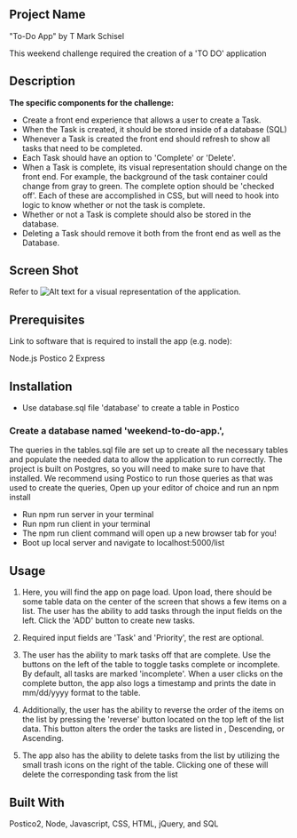 ## Project Name

"To-Do App" by T Mark Schisel

This weekend challenge required the creation of a 'TO DO' application

## Description

**The specific components for the challenge:**

- Create a front end experience that allows a user to create a Task.
- When the Task is created, it should be stored inside of a database (SQL)
- Whenever a Task is created the front end should refresh to show all tasks that need to be completed.
- Each Task should have an option to 'Complete' or 'Delete'.
- When a Task is complete, its visual representation should change on the front end. For example, the background of the task container could change from gray to green. The complete option should be 'checked off'. Each of these are accomplished in CSS, but will need to hook into logic to know whether or not the task is complete.
- Whether or not a Task is complete should also be stored in the database.
- Deleting a Task should remove it both from the front end as well as the Database.

## Screen Shot

Refer to ![Alt text](img.png) for a visual representation of the application.

## Prerequisites

Link to software that is required to install the app (e.g. node):

Node.js
Postico 2
Express

## Installation

- Use database.sql file 'database' to create a table in Postico

### Create a database named 'weekend-to-do-app.',
The queries in the tables.sql file are set up to create all the necessary tables and populate the needed data to allow the application to run correctly. The project is built on Postgres, so you will need to make sure to have that installed. We recommend using Postico to run those queries as that was used to create the queries,
Open up your editor of choice and run an npm install
- Run npm run server in your terminal
- Run npm run client in your terminal
- The npm run client command will open up a new browser tab for you!
- Boot up local server and navigate to localhost:5000/list

## Usage

1. Here, you will find the app on page load. Upon load, there should be some table data on the center of the screen that shows a few items on a list. The user has the ability to add tasks through the input fields on the left. Click the 'ADD' button to create new tasks.

2. Required input fields are 'Task' and 'Priority', the rest are optional.

3. The user has the ability to mark tasks off that are complete. Use the buttons on the left of the table to toggle tasks complete or incomplete. By default, all tasks are marked 'incomplete'. When a user clicks on the complete button, the app also logs a timestamp and prints the date in mm/dd/yyyy format to the table.

4. Additionally, the user has the ability to reverse the order of the items on the list by pressing the 'reverse' button located on the top left of the list data. This button alters the order the tasks are listed in , Descending, or Ascending.

5. The app also has the ability to delete tasks from the list by utilizing the small trash icons on the right of the table. Clicking one of these will delete the corresponding task from the list

## Built With

Postico2, Node, Javascript, CSS, HTML, jQuery, and SQL
